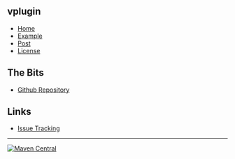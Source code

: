## vplugin
- [Home]()
- [Example](#docs/example)
- [Post](http://nwillc.wordpress.com/2014/11/23/how-to-bring-dependencies-up-to-date-with-gradle/)
- [License](#docs/LICENSE)

## The Bits
- [Github Repository](http://github.com/nwillc/vplugin)

## Links
- [Issue Tracking](https://github.com/nwillc/vplugin/issues)

--------
[![Maven Central](https://maven-badges.herokuapp.com/maven-central/com.github.nwillc/vplugin/badge.svg)](https://maven-badges.herokuapp.com/maven-central/com.github.nwillc/vplugin)
